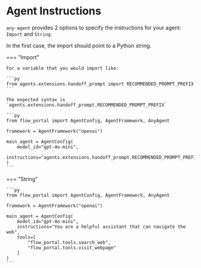 # Agent Instructions

`any-agent` provides 2 options to specify the instructions for your agent: `Import` and `String`.

In the first case, the import should point to a Python string.

=== "Import"

    For a variable that you would import like:

    ```py
    from agents.extensions.handoff_prompt import RECOMMENDED_PROMPT_PREFIX
    ```

    The expected syntax is `agents.extensions.handoff_prompt.RECOMMENDED_PROMPT_PREFIX`

    ```py
    from flow_portal import AgentConfig, AgentFramework, AnyAgent

    framework = AgentFramework("openai")

    main_agent = AgentConfig(
        model_id="gpt-4o-mini",
        instructions="agents.extensions.handoff_prompt.RECOMMENDED_PROMPT_PREFIX",
    )
    ```

=== "String"

    ```py
    from flow_portal import AgentConfig, AgentFramework, AnyAgent

    framework = AgentFramework("openai")

    main_agent = AgentConfig(
        model_id="gpt-4o-mini",
        instructions="You are a helpful assistant that can navigate the web",
        tools=[
            "flow_portal.tools.search_web",
            "flow_portal.tools.visit_webpage"
        ]
    )
    ```
